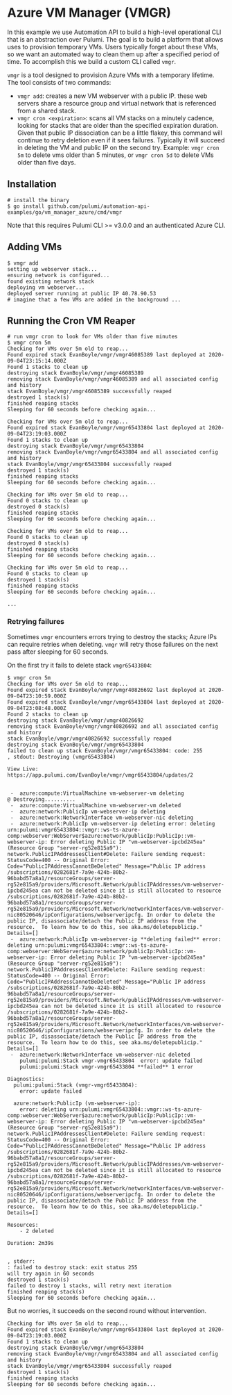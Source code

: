 # Azure VM Manager (VMGR)

In this example we use Automation API to build a high-level operational CLI that is an abstraction over Pulumi. The goal is to build a platform that allows uses to provision temporary VMs. Users typically forget about these VMs, so we want an automated way to clean them up after a specified period of time. To accomplish this we build a custom CLI called `vmgr`.

`vmgr` is a tool designed to provision Azure VMs with a temporary lifetime. The tool consists of two commands:

- `vmgr add`: creates a new VM webserver with a public IP. these web servers share a resource group and virtual network that is referenced from a shared stack.
- `vmgr cron <expiration>`: scans all VM stacks on a minutely cadence, looking for stacks that are older than the specified expiration duration. Given that public IP dissociation can be a little flakey, this command will continue to retry deletion even if it sees failures. Typically it will succeed in deleting the VM and public IP on the second try. Example: `vmgr cron 5m` to delete vms older than 5 minutes, or `vmgr cron 5d` to delete VMs older than five days.

## Installation

```shell
# install the binary
$ go install github.com/pulumi/automation-api-examples/go/vm_manager_azure/cmd/vmgr
```

Note that this requires Pulumi CLI >= v3.0.0 and an authenticated Azure CLI.

## Adding VMs
```shell
$ vmgr add
setting up webserver stack...
ensuring network is configured...
found existing network stack
deploying vm webserver...
deployed server running at public IP 40.78.90.53
# imagine that a few VMs are added in the background ...
```

## Running the Cron VM Reaper

```shell
# run vmgr cron to look for VMs older than five minutes
$ vmgr cron 5m
Checking for VMs over 5m old to reap...
Found expired stack EvanBoyle/vmgr/vmgr46085389 last deployed at 2020-09-04T23:15:14.000Z
Found 1 stacks to clean up
destroying stack EvanBoyle/vmgr/vmgr46085389
removing stack EvanBoyle/vmgr/vmgr46085389 and all associated config and history
stack EvanBoyle/vmgr/vmgr46085389 successfully reaped
destroyed 1 stack(s)
finished reaping stacks
Sleeping for 60 seconds before checking again...

Checking for VMs over 5m old to reap...
Found expired stack EvanBoyle/vmgr/vmgr65433804 last deployed at 2020-09-04T23:19:03.000Z
Found 1 stacks to clean up
destroying stack EvanBoyle/vmgr/vmgr65433804
removing stack EvanBoyle/vmgr/vmgr65433804 and all associated config and history
stack EvanBoyle/vmgr/vmgr65433804 successfully reaped
destroyed 1 stack(s)
finished reaping stacks
Sleeping for 60 seconds before checking again...

Checking for VMs over 5m old to reap...
Found 0 stacks to clean up
destroyed 0 stack(s)
finished reaping stacks
Sleeping for 60 seconds before checking again...

Checking for VMs over 5m old to reap...
Found 0 stacks to clean up
destroyed 0 stack(s)
finished reaping stacks
Sleeping for 60 seconds before checking again...

Checking for VMs over 5m old to reap...
Found 0 stacks to clean up
destroyed 1 stack(s)
finished reaping stacks
Sleeping for 60 seconds before checking again...

...
```

### Retrying failures

Sometimes `vmgr` encounters errors trying to destroy the stacks; Azure IPs can require retries when deleting. `vmgr` will retry those failures on the next pass after sleeping for 60 seconds.

On the first try it fails to delete stack `vmgr65433804`:
```shell
$ vmgr cron 5m
Checking for VMs over 5m old to reap...
Found expired stack EvanBoyle/vmgr/vmgr40826692 last deployed at 2020-09-04T23:10:59.000Z
Found expired stack EvanBoyle/vmgr/vmgr65433804 last deployed at 2020-09-04T23:08:48.000Z
Found 2 stacks to clean up
destroying stack EvanBoyle/vmgr/vmgr40826692
removing stack EvanBoyle/vmgr/vmgr40826692 and all associated config and history
stack EvanBoyle/vmgr/vmgr40826692 successfully reaped
destroying stack EvanBoyle/vmgr/vmgr65433804
failed to clean up stack EvanBoyle/vmgr/vmgr65433804: code: 255
, stdout: Destroying (vmgr65433804)

View Live: https://app.pulumi.com/EvanBoyle/vmgr/vmgr65433804/updates/2


 -  azure:compute:VirtualMachine vm-webserver-vm deleting
@ Destroying..........
 -  azure:compute:VirtualMachine vm-webserver-vm deleted
 -  azure:network:PublicIp vm-webserver-ip deleting
 -  azure:network:NetworkInterface vm-webserver-nic deleting
 -  azure:network:PublicIp vm-webserver-ip deleting error: deleting urn:pulumi:vmgr65433804::vmgr::ws-ts-azure-comp:webserver:WebServer$azure:network/publicIp:PublicIp::vm-webserver-ip: Error deleting Public IP "vm-webserver-ipcbd245ea" (Resource Group "server-rg52e815a9"): network.PublicIPAddressesClient#Delete: Failure sending request: StatusCode=400 -- Original Error: Code="PublicIPAddressCannotBeDeleted" Message="Public IP address /subscriptions/0282681f-7a9e-424b-80b2-96babd57a8a1/resourceGroups/server-rg52e815a9/providers/Microsoft.Network/publicIPAddresses/vm-webserver-ipcbd245ea can not be deleted since it is still allocated to resource /subscriptions/0282681f-7a9e-424b-80b2-96babd57a8a1/resourceGroups/server-rg52e815a9/providers/Microsoft.Network/networkInterfaces/vm-webserver-nic80520646/ipConfigurations/webserveripcfg. In order to delete the public IP, disassociate/detach the Public IP address from the resource.  To learn how to do this, see aka.ms/deletepublicip." Details=[]
 -  azure:network:PublicIp vm-webserver-ip **deleting failed** error: deleting urn:pulumi:vmgr65433804::vmgr::ws-ts-azure-comp:webserver:WebServer$azure:network/publicIp:PublicIp::vm-webserver-ip: Error deleting Public IP "vm-webserver-ipcbd245ea" (Resource Group "server-rg52e815a9"): network.PublicIPAddressesClient#Delete: Failure sending request: StatusCode=400 -- Original Error: Code="PublicIPAddressCannotBeDeleted" Message="Public IP address /subscriptions/0282681f-7a9e-424b-80b2-96babd57a8a1/resourceGroups/server-rg52e815a9/providers/Microsoft.Network/publicIPAddresses/vm-webserver-ipcbd245ea can not be deleted since it is still allocated to resource /subscriptions/0282681f-7a9e-424b-80b2-96babd57a8a1/resourceGroups/server-rg52e815a9/providers/Microsoft.Network/networkInterfaces/vm-webserver-nic80520646/ipConfigurations/webserveripcfg. In order to delete the public IP, disassociate/detach the Public IP address from the resource.  To learn how to do this, see aka.ms/deletepublicip." Details=[]
 -  azure:network:NetworkInterface vm-webserver-nic deleted
    pulumi:pulumi:Stack vmgr-vmgr65433804  error: update failed
    pulumi:pulumi:Stack vmgr-vmgr65433804 **failed** 1 error

Diagnostics:
  pulumi:pulumi:Stack (vmgr-vmgr65433804):
    error: update failed

  azure:network:PublicIp (vm-webserver-ip):
    error: deleting urn:pulumi:vmgr65433804::vmgr::ws-ts-azure-comp:webserver:WebServer$azure:network/publicIp:PublicIp::vm-webserver-ip: Error deleting Public IP "vm-webserver-ipcbd245ea" (Resource Group "server-rg52e815a9"): network.PublicIPAddressesClient#Delete: Failure sending request: StatusCode=400 -- Original Error: Code="PublicIPAddressCannotBeDeleted" Message="Public IP address /subscriptions/0282681f-7a9e-424b-80b2-96babd57a8a1/resourceGroups/server-rg52e815a9/providers/Microsoft.Network/publicIPAddresses/vm-webserver-ipcbd245ea can not be deleted since it is still allocated to resource /subscriptions/0282681f-7a9e-424b-80b2-96babd57a8a1/resourceGroups/server-rg52e815a9/providers/Microsoft.Network/networkInterfaces/vm-webserver-nic80520646/ipConfigurations/webserveripcfg. In order to delete the public IP, disassociate/detach the Public IP address from the resource.  To learn how to do this, see aka.ms/deletepublicip." Details=[]

Resources:
    - 2 deleted

Duration: 2m39s


, stderr:
: failed to destroy stack: exit status 255
will try again in 60 seconds
destroyed 1 stack(s)
failed to destroy 1 stacks, will retry next iteration
finished reaping stack(s)
Sleeping for 60 seconds before checking again...
```

But no worries, it succeeds on the second round without intervention.

```shell
Checking for VMs over 5m old to reap...
Found expired stack EvanBoyle/vmgr/vmgr65433804 last deployed at 2020-09-04T23:19:03.000Z
Found 1 stacks to clean up
destroying stack EvanBoyle/vmgr/vmgr65433804
removing stack EvanBoyle/vmgr/vmgr65433804 and all associated config and history
stack EvanBoyle/vmgr/vmgr65433804 successfully reaped
destroyed 1 stack(s)
finished reaping stacks
Sleeping for 60 seconds before checking again...

```
